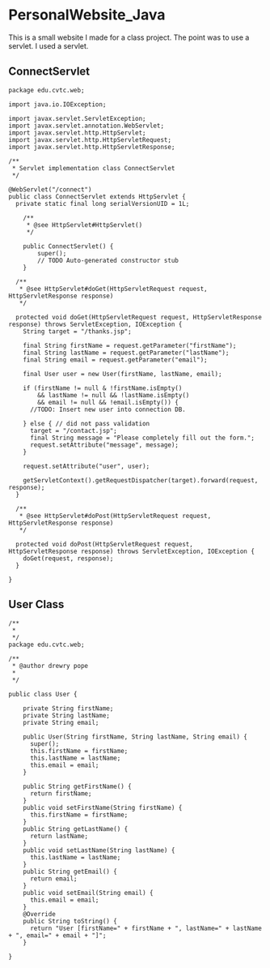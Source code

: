 # PersonalWebsite_Java
This is a small website I made for a class project. The point was to use a servlet. I used a servlet.

## ConnectServlet
    package edu.cvtc.web;

    import java.io.IOException;

    import javax.servlet.ServletException;
    import javax.servlet.annotation.WebServlet;
    import javax.servlet.http.HttpServlet;
    import javax.servlet.http.HttpServletRequest;
    import javax.servlet.http.HttpServletResponse;

    /**
     * Servlet implementation class ConnectServlet
     */

    @WebServlet("/connect")
    public class ConnectServlet extends HttpServlet {
      private static final long serialVersionUID = 1L;

        /**
         * @see HttpServlet#HttpServlet()
         */

        public ConnectServlet() {
            super();
            // TODO Auto-generated constructor stub
        }

      /**
       * @see HttpServlet#doGet(HttpServletRequest request, HttpServletResponse response)
       */

      protected void doGet(HttpServletRequest request, HttpServletResponse response) throws ServletException, IOException {
        String target = "/thanks.jsp";

        final String firstName = request.getParameter("firstName");
        final String lastName = request.getParameter("lastName");
        final String email = request.getParameter("email");

        final User user = new User(firstName, lastName, email);

        if (firstName != null & !firstName.isEmpty()
            && lastName != null && !lastName.isEmpty()
            && email != null && !email.isEmpty()) {
          //TODO: Insert new user into connection DB.

        } else { // did not pass validation
          target = "/contact.jsp";
          final String message = "Please completely fill out the form.";
          request.setAttribute("message", message);
        }

        request.setAttribute("user", user);

        getServletContext().getRequestDispatcher(target).forward(request, response);
      }

      /**
       * @see HttpServlet#doPost(HttpServletRequest request, HttpServletResponse response)
       */

      protected void doPost(HttpServletRequest request, HttpServletResponse response) throws ServletException, IOException {
        doGet(request, response);
      }

    }

## User Class
    /**
     * 
     */
    package edu.cvtc.web;

    /**
     * @author drewry pope
     *
     */

    public class User {

        private String firstName;
        private String lastName;
        private String email;

        public User(String firstName, String lastName, String email) {
          super();
          this.firstName = firstName;
          this.lastName = lastName;
          this.email = email;
        }

        public String getFirstName() {
          return firstName;
        }
        public void setFirstName(String firstName) {
          this.firstName = firstName;
        }
        public String getLastName() {
          return lastName;
        }
        public void setLastName(String lastName) {
          this.lastName = lastName;
        }
        public String getEmail() {
          return email;
        }
        public void setEmail(String email) {
          this.email = email;
        }
        @Override
        public String toString() {
          return "User [firstName=" + firstName + ", lastName=" + lastName + ", email=" + email + "]";
        }

    }
